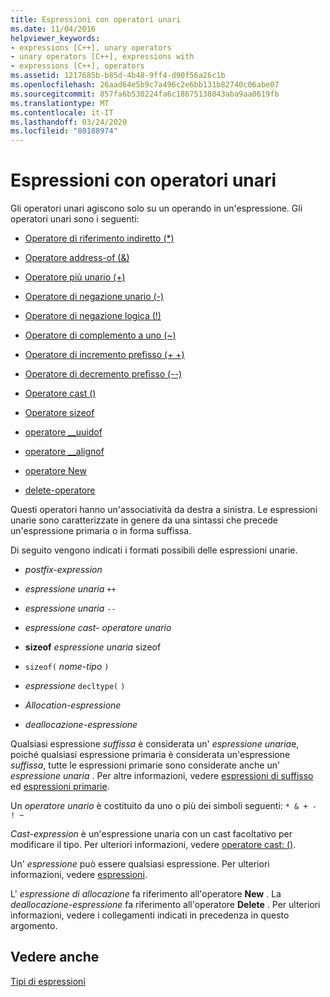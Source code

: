 ```yaml
---
title: Espressioni con operatori unari
ms.date: 11/04/2016
helpviewer_keywords:
- expressions [C++], unary operators
- unary operators [C++], expressions with
- expressions [C++], operators
ms.assetid: 1217685b-b85d-4b48-9ff4-d90f56a26c1b
ms.openlocfilehash: 26aad64e5b9c7a496c2e6bb131b82740c06abe07
ms.sourcegitcommit: 857fa6b530224fa6c18675138043aba9aa0619fb
ms.translationtype: MT
ms.contentlocale: it-IT
ms.lasthandoff: 03/24/2020
ms.locfileid: "80188974"
---
```

# <a name="expressions-with-unary-operators"></a>Espressioni con operatori unari

Gli operatori unari agiscono solo su un operando in un'espressione. Gli operatori unari sono i seguenti:

- [Operatore di riferimento indiretto (*)](../cpp/indirection-operator-star.md)

- [Operatore address-of (&)](../cpp/address-of-operator-amp.md)

- [Operatore più unario (+)](../cpp/unary-plus-and-negation-operators-plus-and.md)

- [Operatore di negazione unario (-)](../cpp/unary-plus-and-negation-operators-plus-and.md)

- [Operatore di negazione logica (!)](../cpp/logical-negation-operator-exclpt.md)

- [Operatore di complemento a uno (~)](../cpp/one-s-complement-operator-tilde.md)

- [Operatore di incremento prefisso (+ +)](../cpp/prefix-increment-and-decrement-operators-increment-and-decrement.md)

- [Operatore di decremento prefisso (--)](../cpp/prefix-increment-and-decrement-operators-increment-and-decrement.md)

- [Operatore cast ()](../cpp/cast-operator-parens.md)

- [Operatore sizeof](../cpp/sizeof-operator.md)

- [operatore __uuidof](../cpp/uuidof-operator.md)

- [operatore __alignof](../cpp/alignof-operator.md)

- [operatore New](../cpp/new-operator-cpp.md)

- [delete-operatore](../cpp/delete-operator-cpp.md)

Questi operatori hanno un'associatività da destra a sinistra. Le espressioni unarie sono caratterizzate in genere da una sintassi che precede un'espressione primaria o in forma suffissa.

Di seguito vengono indicati i formati possibili delle espressioni unarie.

- *postfix-expression*

- *espressione unaria* `++`

- *espressione unaria* `--`

- *espressione cast-* *operatore unario*

- **sizeof** *espressione unaria* sizeof

- `sizeof(` *nome-tipo* `)`

- *espressione* `decltype(` `)`

- *Allocation-espressione*

- *deallocazione-espressione*

Qualsiasi espressione *suffissa* è considerata un' *espressione unaria*e, poiché qualsiasi espressione primaria è considerata un'espressione *suffissa*, tutte le espressioni primarie sono considerate anche un' *espressione unaria* . Per altre informazioni, vedere [espressioni di suffisso](../cpp/postfix-expressions.md) ed [espressioni primarie](../cpp/primary-expressions.md).

Un *operatore unario* è costituito da uno o più dei simboli seguenti: `* & + - ! ~`

*Cast-expression* è un'espressione unaria con un cast facoltativo per modificare il tipo. Per ulteriori informazioni, vedere [operatore cast: ()](../cpp/cast-operator-parens.md).

Un' *espressione* può essere qualsiasi espressione. Per ulteriori informazioni, vedere [espressioni](../cpp/expressions-cpp.md).

L' *espressione di allocazione* fa riferimento all'operatore **New** . La *deallocazione-espressione* fa riferimento all'operatore **Delete** . Per ulteriori informazioni, vedere i collegamenti indicati in precedenza in questo argomento.

## <a name="see-also"></a>Vedere anche

[Tipi di espressioni](../cpp/types-of-expressions.md)
